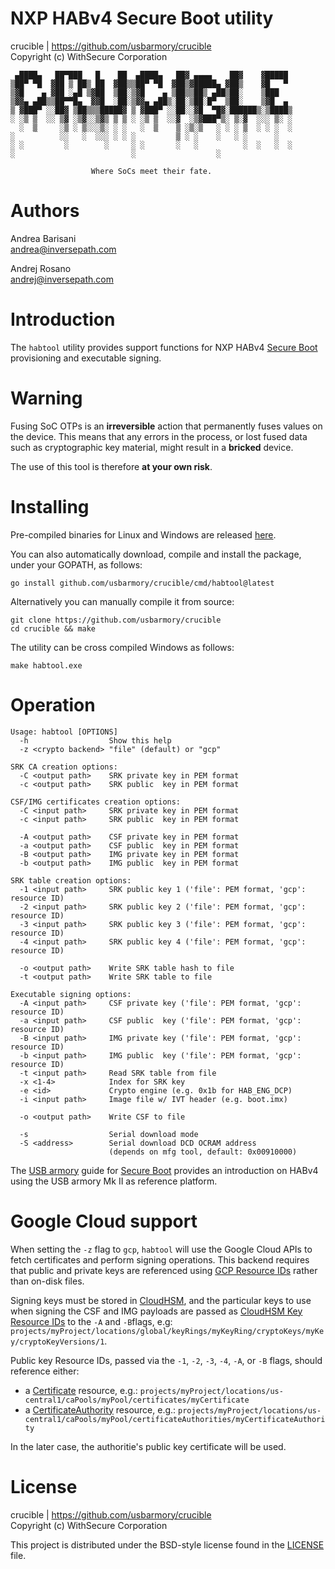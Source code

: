 NXP HABv4 Secure Boot utility
=============================

crucible | https://github.com/usbarmory/crucible  
Copyright (c) WithSecure Corporation

```
 ▄████▄   ██▀███   █    ██  ▄████▄   ██▓ ▄▄▄▄    ██▓    ▓█████
▒██▀ ▀█  ▓██ ▒ ██▒ ██  ▓██▒▒██▀ ▀█  ▓██▒▓█████▄ ▓██▒    ▓█   ▀
▒▓█    ▄ ▓██ ░▄█ ▒▓██  ▒██░▒▓█    ▄ ▒██▒▒██▒ ▄██▒██░    ▒███
▒▓▓▄ ▄██▒▒██▀▀█▄  ▓▓█  ░██░▒▓▓▄ ▄██▒░██░▒██░█▀  ▒██░    ▒▓█  ▄
▒ ▓███▀ ░░██▓ ▒██▒▒▒█████▓ ▒ ▓███▀ ░░██░░▓█  ▀█▓░██████▒░▒████▒
░ ░▒ ▒  ░░ ▒▓ ░▒▓░░▒▓▒ ▒ ▒ ░ ░▒ ▒  ░░▓  ░▒▓███▀▒░ ▒░▓  ░░░ ▒░ ░
  ░  ▒     ░▒ ░ ▒░░░▒░ ░ ░   ░  ▒    ▒ ░▒░▒   ░ ░ ░ ▒  ░ ░ ░  ░
░          ░░   ░  ░░░ ░ ░ ░         ▒ ░ ░    ░   ░ ░      ░
░ ░         ░        ░     ░ ░       ░   ░          ░  ░   ░  ░
░                          ░                  ░

                  Where SoCs meet their fate.
```

Authors
=======

Andrea Barisani  
andrea@inversepath.com  

Andrej Rosano  
andrej@inversepath.com  

Introduction
============

The `habtool` utility provides support functions for NXP HABv4
[Secure Boot](https://github.com/usbarmory/usbarmory/wiki/Secure-boot-(Mk-II))
provisioning and executable signing.

Warning
=======

Fusing SoC OTPs is an **irreversible** action that permanently fuses values on
the device. This means that any errors in the process, or lost fused data such
as cryptographic key material, might result in a **bricked** device.

The use of this tool is therefore **at your own risk**.

Installing
==========

Pre-compiled binaries for Linux and Windows are released
[here](https://github.com/usbarmory/crucible/releases).

You can also automatically download, compile and install the package, under
your GOPATH, as follows:

```
go install github.com/usbarmory/crucible/cmd/habtool@latest
```

Alternatively you can manually compile it from source:

```
git clone https://github.com/usbarmory/crucible
cd crucible && make
```

The utility can be cross compiled Windows as follows:

```
make habtool.exe
```

Operation
=========

```
Usage: habtool [OPTIONS]
  -h                  Show this help
  -z <crypto backend> "file" (default) or "gcp"

SRK CA creation options:
  -C <output path>    SRK private key in PEM format
  -c <output path>    SRK public  key in PEM format

CSF/IMG certificates creation options:
  -C <input path>     SRK private key in PEM format
  -c <input path>     SRK public  key in PEM format

  -A <output path>    CSF private key in PEM format
  -a <output path>    CSF public  key in PEM format
  -B <output path>    IMG private key in PEM format
  -b <output path>    IMG public  key in PEM format

SRK table creation options:
  -1 <input path>     SRK public key 1 ('file': PEM format, 'gcp': resource ID)
  -2 <input path>     SRK public key 2 ('file': PEM format, 'gcp': resource ID)
  -3 <input path>     SRK public key 3 ('file': PEM format, 'gcp': resource ID)
  -4 <input path>     SRK public key 4 ('file': PEM format, 'gcp': resource ID)

  -o <output path>    Write SRK table hash to file
  -t <output path>    Write SRK table to file

Executable signing options:
  -A <input path>     CSF private key ('file': PEM format, 'gcp': resource ID)
  -a <input path>     CSF public  key ('file': PEM format, 'gcp': resource ID)
  -B <input path>     IMG private key ('file': PEM format, 'gcp': resource ID)
  -b <input path>     IMG public  key ('file': PEM format, 'gcp': resource ID)
  -t <input path>     Read SRK table from file
  -x <1-4>            Index for SRK key
  -e <id>             Crypto engine (e.g. 0x1b for HAB_ENG_DCP)
  -i <input path>     Image file w/ IVT header (e.g. boot.imx)

  -o <output path>    Write CSF to file

  -s                  Serial download mode
  -S <address>        Serial download DCD OCRAM address
                      (depends on mfg tool, default: 0x00910000)
```

The [USB armory](https://github.com/usbarmory/usbarmory/wiki) guide for
[Secure Boot](https://github.com/usbarmory/usbarmory/wiki/Secure-boot-(Mk-II))
provides an introduction on HABv4 using the USB armory Mk II as reference platform.

Google Cloud support
====================

When setting the `-z` flag to `gcp`, `habtool` will use the Google Cloud APIs to fetch certificates
and perform signing operations. This backend requires that public and private keys are referenced
using [GCP Resource IDs](https://cloud.google.com/config-connector/docs/how-to/managing-resources-with-resource-ids)
rather than on-disk files.

Signing keys must be stored in [CloudHSM](https://cloud.google.com/kms/docs/hsm), and the particular
keys to use when signing the CSF and IMG payloads are passed as
[CloudHSM Key Resource IDs](https://cloud.google.com/kms/docs/getting-resource-ids) to the `-A` and `-B`flags, e.g:
`projects/myProject/locations/global/keyRings/myKeyRing/cryptoKeys/myKey/cryptoKeyVersions/1`.

Public key Resource IDs, passed via the `-1`, `-2`, `-3`, `-4`, `-A`, or `-B` flags, should reference either:

- a
[Certificate](https://cloud.google.com/certificate-authority-service/docs/reference/rest/v1/projects.locations.caPools.certificates#Certificate)
resource, e.g.:
`projects/myProject/locations/us-central1/caPools/myPool/certificates/myCertificate`
- a [CertificateAuthority](https://cloud.google.com/certificate-authority-service/docs/reference/rpc/google.cloud.security.privateca.v1#google.cloud.security.privateca.v1.CertificateAuthority)
resource, e.g.:
`projects/myProject/locations/us-central1/caPools/myPool/certificateAuthorities/myCertificateAuthority`

In the later case, the authoritie's public key certificate will be used.

License
=======

crucible | https://github.com/usbarmory/crucible  
Copyright (c) WithSecure Corporation

This project is distributed under the BSD-style license found in the
[LICENSE](https://github.com/usbarmory/crucible/blob/master/LICENSE) file.
